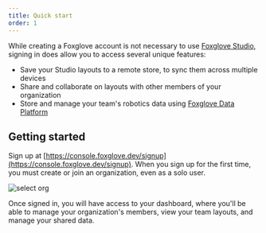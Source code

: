 ```yaml
---
title: Quick start
order: 1
---
```


While creating a Foxglove account is not necessary to use [Foxglove Studio](/studio), signing in does allow you to access several unique features:

- Save your Studio layouts to a remote store, to sync them across multiple devices
- Share and collaborate on layouts with other members of your organization
- Store and manage your team's robotics data using [Foxglove Data Platform](/data-platform)

## Getting started

Sign up at [https://console.foxglove.dev/signup](https://console.foxglove.dev/signup). When you sign up for the first time, you must create or join an organization, even as a solo user.

![select org](/img/docs/signing-in/org.webp)

Once signed in, you will have access to your dashboard, where you'll be able to manage your organization's members, view your team layouts, and manage your shared data.
